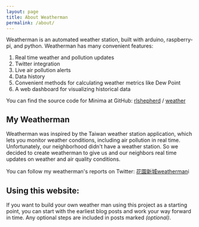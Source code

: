 ```yaml
---
layout: page
title: About Weatherman 
permalink: /about/
---
```


Weatherman is an automated weather station, built with arduino, raspberry-pi, and python. Weatherman has many convenient features:
1. Real time weather and pollution updates
2. Twitter integration
3. Live air pollution alerts
4. Data history
5. Convenient methods for calculating weather metrics like Dew Point
6. A web dashboard for visualizing historical data



You can find the source code for Minima at GitHub:
[rlshepherd](https://github.com/rlshepherd) /
[weather](https://github.com/rlshepherd/weather)

## My Weatherman
Weatherman was inspired by the Taiwan weather station application, which lets you monitor weather conditions, including air pollution in real time. Unfortunately, our neighborhood didn't have a weather station. So we decided to create weatherman to give us and our neighbors real time updates on weather and air quality conditions. 

You can follow my weatherman's reports on Twitter: 
[花園新城weatherman](https://twitter.com/weather26952214)i

## Using this website:
If you want to build your own weather man using this project as a starting point, you can start with the earliest blog posts and work your way forward in time. Any optional steps are included in posts marked *(optional)*. 
